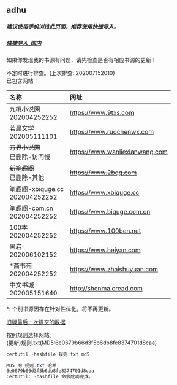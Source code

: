 ## adhu

##### 建议使用手机浏览此页面，推荐使用[快捷导入](yuedu://booksource/importonline?src=https://raw.githubusercontent.com/adhu2018/001/master/qa455355for3.txt)。  

##### [快捷导入_国内](yuedu://booksource/importonline?src=https://adhu2018.github.io/test/qa455355for3.txt)

如果你发现我的书源有问题，请先检查是否有相应书源的更新！

不定时进行排查。(上次排查: 202007152010)  
已包含网站：  

|名称|网址|
|:-|:-|
|九桃小说网<br/>202004252252|https://www.9txs.com|
|若晨文学<br/>202005111101|https://www.ruochenwx.com|
|~~万界小说网~~<br/>已删除-访问慢|~~https://www.wanjiexianwang.com~~|
|~~新笔趣阁~~<br/>已删除-其他|~~https://www.2bqg.com~~|
|笔趣阁-xbiquge.cc<br/>202004252252|https://www.xbiquge.cc|
|笔趣阁-com.cn<br/>202004252252|https://www.biquge.com.cn|
|100本<br/>202004252252|https://www.100ben.net|
|黑岩<br/>202006102152|https://www.heiyan.com|
|*斋书苑<br/>202004252252|https://www.zhaishuyuan.com|
|中文书城<br/>202005151640|http://shenma.cread.com|

*: 个别书源因存在针对性优化，将不再更新。



[旧版最后一次提交的数据](https://github.com/adhu2018/adhu2018.github.io/blob/37b664efa0cd3164da112dc705ccaf75782dc8a9/test/index.md)

按照规则选择网站。   
(更新)规则.txt(MD5:6e0679b66d3f5b6db8fe8374701d8caa)

```powershell
certutil -hashfile 规则.txt md5

MD5 的 规则.txt 哈希:
6e0679b66d3f5b6db8fe8374701d8caa
CertUtil: -hashfile 命令成功完成。
```

